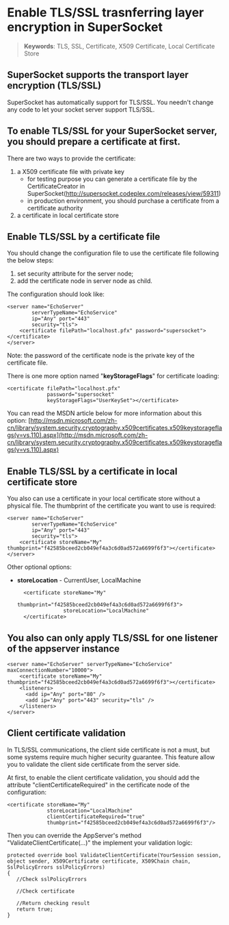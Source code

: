 # Enable TLS/SSL trasnferring layer encryption in SuperSocket

> __Keywords__: TLS, SSL, Certificate, X509 Certificate, Local Certificate Store

## SuperSocket supports the transport layer encryption (TLS/SSL)

SuperSocket has automatically support for TLS/SSL. You needn't change any code to let your socket server support TLS/SSL.

## To enable TLS/SSL for your SuperSocket server, you should prepare a certificate at first.
There are two ways to provide the certificate:

1. a X509 certificate file with private key
    * for testing purpose you can generate a certificate file by the CertificateCreator in SuperSocket(http://supersocket.codeplex.com/releases/view/59311)
    * in production environment, you should purchase a certificate from a certificate authority
2. a certificate in local certificate store

## Enable TLS/SSL by a certificate file

You should change the configuration file to use the certificate file following the below steps:

1. set security attribute for the server node;
2. add the certificate node in server node as child.

The configuration should look like:

    <server name="EchoServer"
            serverTypeName="EchoService"
            ip="Any" port="443"
            security="tls">
        <certificate filePath="localhost.pfx" password="supersocket"></certificate>
    </server>

Note: the password of the certificate node is the private key of the certificate file.

There is one more option named "**keyStorageFlags**" for certificate loading:

	<certificate filePath="localhost.pfx"
				 password="supersocket"
                 keyStorageFlags="UserKeySet"></certificate>

You can read the MSDN article below for more information about this option:
[http://msdn.microsoft.com/zh-cn/library/system.security.cryptography.x509certificates.x509keystorageflags(v=vs.110).aspx](http://msdn.microsoft.com/zh-cn/library/system.security.cryptography.x509certificates.x509keystorageflags(v=vs.110).aspx)

## Enable TLS/SSL by a certificate in local certificate store

You also can use a certificate in your local certificate store without a physical file. The thumbprint of the certificate you want to use is required:

    <server name="EchoServer"
            serverTypeName="EchoService"
            ip="Any" port="443"
            security="tls">
        <certificate storeName="My" thumbprint="‎f42585bceed2cb049ef4a3c6d0ad572a6699f6f3"></certificate>
    </server>

Other optional options:

* **storeLocation** - CurrentUser, LocalMachine
	
		<certificate storeName="My"
					 thumbprint="‎f42585bceed2cb049ef4a3c6d0ad572a6699f6f3">
					 storeLocation="LocalMachine"
		</certificate>
	

## You also can only apply TLS/SSL for one listener of the appserver instance

    <server name="EchoServer" serverTypeName="EchoService" maxConnectionNumber="10000">
        <certificate storeName="My" thumbprint="‎f42585bceed2cb049ef4a3c6d0ad572a6699f6f3"></certificate>
        <listeners>
          <add ip="Any" port="80" />
          <add ip="Any" port="443" security="tls" />
        </listeners>
    </server>

## Client certificate validation

In TLS/SSL communications, the client side certificate is not a must, but some systems require much higher security guarantee. This feature allow you to validate the client side certificate from the server side.

At first, to enable the client certificate validation, you should add the attribute "clientCertificateRequired" in the certificate node of the configuration:

    <certificate storeName="My"
				 storeLocation="LocalMachine"
                 clientCertificateRequired="true"
                 thumbprint="‎f42585bceed2cb049ef4a3c6d0ad572a6699f6f3"/>


Then you can override the AppServer's method "ValidateClientCertificate(...)" the implement your validation logic:

    protected override bool ValidateClientCertificate(YourSession session, object sender, X509Certificate certificate, X509Chain chain, SslPolicyErrors sslPolicyErrors)
    {
       //Check sslPolicyErrors

	   //Check certificate

       //Return checking result
       return true;
    }